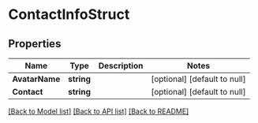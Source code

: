 # ContactInfoStruct

## Properties
Name | Type | Description | Notes
------------ | ------------- | ------------- | -------------
**AvatarName** | **string** |  | [optional] [default to null]
**Contact** | **string** |  | [optional] [default to null]

[[Back to Model list]](../README.md#documentation-for-models) [[Back to API list]](../README.md#documentation-for-api-endpoints) [[Back to README]](../README.md)


